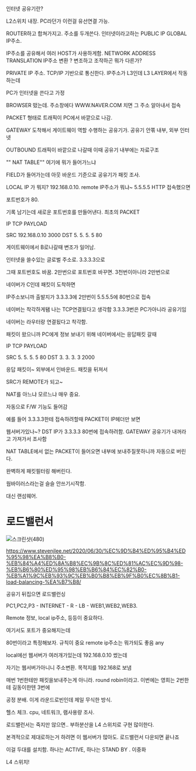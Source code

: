인터넷 공유기란?

L2스위치 내장. PC라던가 이런걸 유선연결 가능.

ROUTER하고 합쳐가지고. 주소를 두개쓴다. 인터넷이라고하는 PUBLIC IP GLOBAL IP주소.


IP주소를 공유해서 여러 HOST가 사용하게함.  NETWORK ADDRESS TRANSLATION IP주소 변환 ? 변조하고 조작하곤 뭐가 다른가?


PRIVATE IP 주소. TCP/IP 기반으로 통신한다. IP주소가 L3인데 L3 LAYER에서 작동하는데

PC가 인터넷을 쓴다고 가정

BROWSER 떴는데. 주소창에다 WWW.NAVER.COM 치면 그 주소 알아내서 접속

PACKET 형태로 트래픽이 PC에서 바깥으로 나감.

GATEWAY 도착해서 게이트웨이 역할 수행하는 공유기가. 공유기 안쪾 내부, 외부 인터넷

OUTBOUND 트래픽이 바깥으로 나갈때 이때 공유기 내부에는 자료구조

"" NAT TABLE"" 여기에 뭐가 들어가느냐

FIELD가 들어가는데 아웃 바운드 기준으로 공유기가 패킷 조사.


LOCAL IP 가 뭐지? 192.168.0.10. remote IP주소가 뭐냐~ 5.5.5.5 HTTP 접속했으면


포트번호가 80. 

기록 남기는데 새로운 포트번호를 만들어낸다. 최초의 PACKET

IP TCP PAYLOAD

SRC 192.168.0.10  3000
DST 5. 5. 5. 5    80

게이트웨이에서 B로나갈때 변조가 일어남.

인터넷을 쓸수있는 글로벌 주소로. 3.3.3.3으로

그때 포트번호도 바꿈. 2만번으로 포트번호 바꾸면. 3천번이아니라 2만번으로 

네이버가 C인데 패킷이 도착하면 

IP주소보니까 출발지가 3.3.3.3에 2만번이 5.5.5.5에 80번으로 접속

네이버는 착각하게됌 나는 TCP연결됬다고 생각함 3.3.3.3번은 PC가아니라 공유기임


네이버는 라우터랑 연결됬다고 착각함. 

패킷이 왔으니까 PC에게 정보 보내기 위해 네이버에서는 응답패킷 갈때 

IP TCP PAYLOAD

SRC 5. 5. 5. 5 80
DST 3. 3. 3. 3 2000

응답 패킷이~  외부에서 인바운드. 패킷을 뒤져서

SRC가 REMOTE가 되고~ 


NAT를 아느냐 모르느냐 매우 중요.

자동으로 F/W 기능도 들어감

예를 들어 3.3.3.3한테 접속하려할때 PACKET이 IP헤더만 보면

웹서버가있나~? DST IP가 3.3.3.3 80번에 접속하려함.
GATEWAY 공유기가 내꺼라고 가져가서 조사함

NAT TABLE에서 없는 PACKET이 들어오면 내부에 보내주질못하니까 자동으로 버린다.

완벽하게 패킷필터링 해버린다.


웜바이러스라는걸 슬슬 안쓰기시작함.

대신 랜섬웨어.

로드밸런서
===

![스크린샷(480)](https://user-images.githubusercontent.com/75001605/163846347-e7151652-d51a-4c35-bba0-a74969a0ac16.png)


https://www.stevenjlee.net/2020/06/30/%EC%9D%B4%ED%95%B4%ED%95%98%EA%B8%B0-%EB%84%A4%ED%8A%B8%EC%9B%8C%ED%81%AC%EC%9D%98-%EB%B6%80%ED%95%98%EB%B6%84%EC%82%B0-%EB%A1%9C%EB%93%9C%EB%B0%B8%EB%9F%B0%EC%8B%B1-load-balancing-%EA%B7%B8/

공유기 뒤집으면 로드밸런싱


PC1,PC2,P3 - INTERNET - R - LB - WEB1,WEB2,WEB3.

Remote 정보, local ip주소, 등등이 중요하다.

여기서도 포트가 중요해지는데

80번이라고 특정해보자. 규칙이 중요 remote ip주소는 뭐가되도 좋음 any

local에선 웹서버가 여러개가있는데 192.168.0.10 썼는데

자기는 웹서버가아니니 주소변환. 목적지를 192.168로 보냄

매번 1번한테만 패킷을보내주는게 아니라. round robin이라고. 이번에는 영희는 2번한테 길동이한텐 3번에

공정 분배. 이게 라운드로빈인데 제일 무식한 방식. 

헬스 체크. cpu, 네트워크, 램사용량 조사.  

로드밸런서는 죽지만 않으면.. 부하분산을 L4 스위치로 구현 많이한다.

본격적으로 제대로하는거 하려면 
이 웹서버가 많아도. 로드밸런서 다운되면 끝나죠

이걸 두대를 설치함. 하나는 ACTIVE, 하나는 STAND BY . 이중화

L4 스위치!

